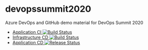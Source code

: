 # devopssummit2020

Azure DevOps and GitHub demo material for DevOps Summit 2020

- [Application CI ![Build Status](https://dev.azure.com/InsightAUS/DevopsSummit2020/_apis/build/status/Application%20CI?branchName=master)](https://dev.azure.com/InsightAUS/DevopsSummit2020/_build/latest?definitionId=90&branchName=master)
- [Infrastructure CD ![Build Status](https://dev.azure.com/InsightAUS/DevopsSummit2020/_apis/build/status/Infrastructure%20CD?branchName=master)](https://dev.azure.com/InsightAUS/DevopsSummit2020/_build/latest?definitionId=89&branchName=master)
- [Application CD ![Release Status](https://vsrm.dev.azure.com/InsightAUS/_apis/public/Release/badge/0db9f19e-bfb0-487b-838f-4cbf30628ccb/1/1)](https://dev.azure.com/InsightAUS/DevopsSummit2020/_release?definitionId=1&_a=releases&view=mine)

